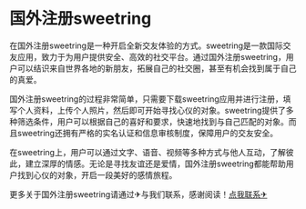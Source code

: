 # 国外注册sweetring

在国外注册sweetring是一种开启全新交友体验的方式。sweetring是一款国际交友应用，致力于为用户提供安全、高效的社交平台。通过国外注册sweetring，用户可以结识来自世界各地的新朋友，拓展自己的社交圈，甚至有机会找到属于自己的真爱。

国外注册sweetring的过程非常简单，只需要下载sweetring应用并进行注册，填写个人资料，上传个人照片，然后即可开始寻找心仪的对象。sweetring提供了多种筛选条件，用户可以根据自己的喜好和要求，快速地找到与自己匹配的对象。而且sweetring还拥有严格的实名认证和信息审核制度，保障用户的交友安全。

在sweetring上，用户可以通过文字、语音、视频等多种方式与他人互动，了解彼此，建立深厚的情感。无论是寻找友谊还是爱情，国外注册sweetring都能帮助用户找到心仪的对象，开启一段美好的感情旅程。

更多关于国外注册sweetring请通过✈与我们联系，感谢阅读！[点我联系✈](https://dl.G208.com)